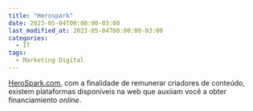 ```yaml
---
title: "Herospark"
date: 2023-05-04T00:00:00-03:00
last_modified_at: 2023-05-04T00:00:00-03:00
categories:
  - IT
tags:
  - Marketing Digital
---
```


[HeroSpark.com](https://herospark.com/), com a finalidade de remunerar criadores de conteúdo, existem plataformas disponíveis na web que auxiiam você a obter financiamiento _online_.
